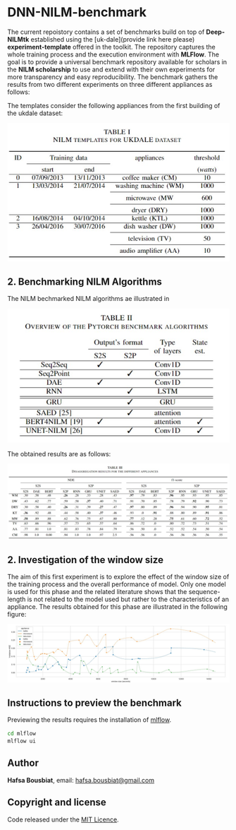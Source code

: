 # DNN-NILM-benchmark

The current repoistory contains a set of benchmarks build on top of **Deep-NILMtk** established using the [uk-dale](provide link here please) **experiment-template** offered in the toolkit. The repository captures the whole training process and the execution environment with **MLFlow**. The goal is to provide a universal benchmark repository available for scholars in the **NILM scholarship** to use and extend with their own experiments for more transparency and easy reproducibility.
The benchmark gathers the results from two different experiments on three different appliances as follows:

The templates consider the following appliances from the first building of the ukdale dataset:

![templates](image/templates.jpg)

## 2. Benchmarking NILM Algorithms

The NILM bechmarked NILM algorithms ae illustrated in 

![models](image/models.jpg)

The obtained results are as follows:

![results](image/results.jpg)



## 2. Investigation of the window size

The aim of this first experiment is to explore the effect of the window size 
of the training process and the overall performance of model. Only one model 
is used for this phase and the related literature shows that the 
sequence-length is not related to the model used but rather to 
the characteristics of an appliance. The results obtained for this
phase are illustrated in the following figure:

![results](image/params_optim.jpg)





## Instructions to preview the benchmark

Previewing the results requires the 
installation of [mlflow](https://github.com/mlflow/mlflow). 

```bash
cd mlflow
mlflow ui
```
## Author
**Hafsa Bousbiat**, email: [hafsa.bousbiat@gmail.com](hafsa.bousbiat@gmail.com)


## Copyright and license
Code released under the [MIT Licence](https://github.com/BHafsa/Deep-NILM-benchmark/blob/main/LICENSE).
